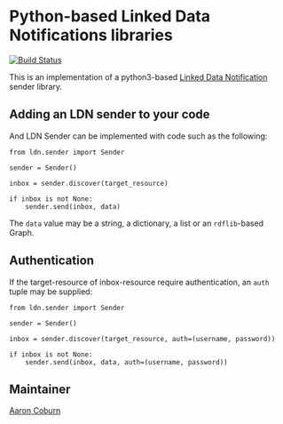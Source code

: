 # Python-based Linked Data Notifications libraries

[![Build Status](https://travis-ci.org/trellis-ldp/py-ldn.png?branch=master)](https://travis-ci.org/trellis-ldp/py-ldn)

This is an implementation of a python3-based [Linked Data Notification](https://www.w3.org/TR/ldn/) sender library.

## Adding an LDN sender to your code

And LDN Sender can be implemented with code such as the following:

```
from ldn.sender import Sender

sender = Sender()

inbox = sender.discover(target_resource)

if inbox is not None:
    sender.send(inbox, data)
```

The `data` value may be a string, a dictionary, a list or an `rdflib`-based Graph.


## Authentication

If the target-resource of inbox-resource require authentication, an `auth` tuple may be supplied:

```
from ldn.sender import Sender

sender = Sender()

inbox = sender.discover(target_resource, auth=(username, password))

if inbox is not None:
    sender.send(inbox, data, auth=(username, password))
```


## Maintainer

[Aaron Coburn](https://github.com/acoburn)


